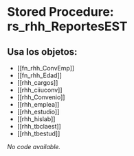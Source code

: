 # Stored Procedure: rs_rhh_ReportesEST

## Usa los objetos:
- [[fn_rhh_ConvEmp]]
- [[fn_rhh_Edad]]
- [[rhh_cargos]]
- [[rhh_ciiuconv]]
- [[rhh_Convenio]]
- [[rhh_emplea]]
- [[rhh_estudio]]
- [[rhh_hislab]]
- [[rhh_tbclaest]]
- [[rhh_tbestud]]

*No code available.*
